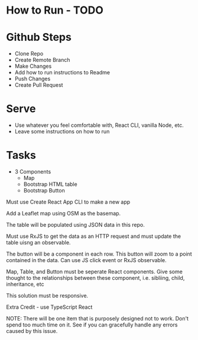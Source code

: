# How to Run - TODO

# Github Steps
* Clone Repo
* Create Remote Branch
* Make Changes
* Add how to run instructions to Readme
* Push Changes
* Create Pull Request

# Serve
* Use whatever you feel comfortable with, React CLI, vanilla Node, etc.
* Leave some instructions on how to run
 
 
# Tasks
* 3 Components
  * Map
  * Bootstrap HTML table
  * Bootstrap Button

Must use Create React App CLI to make a new app

Add a Leaflet map using OSM as the basemap.

The table will be populated using JSON data in this repo. 

Must use RxJS to get the data as an HTTP request and must update the table uisng an observable.

The button will be a component in each row. This button will zoom to a point contained in the data. Can use JS click event or RxJS observable.

Map, Table, and Button must be seperate React components. Give some thought to the relationships between these component, i.e. sibliing, child, inheritance, etc

This solution must be responsive.

Extra Credit - use TypeScript React

NOTE: There will be one item that is purposely designed not to work. Don't spend too much time on it. See if you can gracefully handle any errors caused by this issue.
